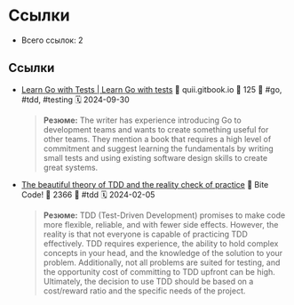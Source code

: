 # Ссылки

- Всего ссылок: 2

## Ссылки

- [Learn Go with Tests | Learn Go with tests](https://quii.gitbook.io/learn-go-with-tests) 👤 quii.gitbook.io 💬 125 🔖 #go, #tdd, #testing 🗓️ 2024-09-30
    > **Резюме:** The writer has experience introducing Go to development teams and wants to create something useful for other teams. They mention a book that requires a high level of commitment and suggest learning the fundamentals by writing small tests and using existing software design skills to create great systems.
- [The beautiful theory of TDD and the reality check of practice](https://www.bitecode.dev/p/the-beautiful-theory-of-tdd-and-the) 👤 Bite Code! 💬 2366 🔖 #tdd 🗓️ 2024-02-05
    > **Резюме:** TDD (Test-Driven Development) promises to make code more flexible, reliable, and with fewer side effects. However, the reality is that not everyone is capable of practicing TDD effectively. TDD requires experience, the ability to hold complex concepts in your head, and the knowledge of the solution to your problem. Additionally, not all problems are suited for testing, and the opportunity cost of committing to TDD upfront can be high. Ultimately, the decision to use TDD should be based on a cost/reward ratio and the specific needs of the project.
